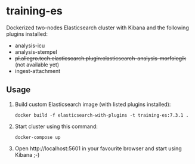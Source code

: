 # training-es

Dockerized two-nodes Elasticsearch cluster with Kibana and the following plugins installed:
- analysis-icu
- analysis-stempel
- ~~pl.allegro.tech.elasticsearch.plugin:elasticsearch-analysis-morfologik~~ (not available yet)
- ingest-attachment

## Usage
1. Build custom Elasticsearch image (with listed plugins installed):
   ```
   docker build -f elasticsearch-with-plugins -t training-es:7.3.1 .
   ```
2. Start cluster using this command:
   ```
   docker-compose up
   ```
3. Open http://localhost:5601 in your favourite browser and start using Kibana ;-)

